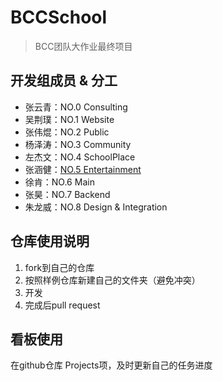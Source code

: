 # BCCSchool

> BCC团队大作业最终项目

## 开发组成员 & 分工

- 张云青：NO.0 Consulting
- 吴荆璞：NO.1 Website
- 张伟焜：NO.2 Public
- 杨泽涛：NO.3 Community
- 左杰文：NO.4 SchoolPlace
- 张涵健：[NO.5 Entertainment](frontend/entertainment/README.md)
- 徐肯：NO.6 Main
- 张昊：NO.7 Backend
- 朱龙威：NO.8 Design & Integration

## 仓库使用说明

1. fork到自己的仓库
2. 按照样例仓库新建自己的文件夹（避免冲突）
3. 开发
4. 完成后pull request

## 看板使用

在github仓库 Projects项，及时更新自己的任务进度


